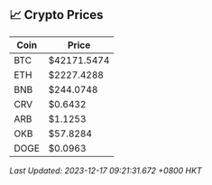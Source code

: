 ## 📈 Crypto Prices

| Coin | Price |
| ---- | ----- |
| BTC | $42171.5474 |
| ETH | $2227.4288 |
| BNB | $244.0748 |
| CRV | $0.6432 |
| ARB | $1.1253 |
| OKB | $57.8284 |
| DOGE | $0.0963 |

_Last Updated: 2023-12-17 09:21:31.672 +0800 HKT_